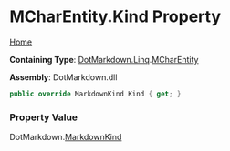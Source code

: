 # MCharEntity\.Kind Property

[Home](../../../../README.md)

**Containing Type**: [DotMarkdown.Linq](../../README.md)\.[MCharEntity](../README.md)

**Assembly**: DotMarkdown\.dll

```csharp
public override MarkdownKind Kind { get; }
```

### Property Value

DotMarkdown\.[MarkdownKind](../../../MarkdownKind/README.md)


